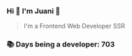 ### Hi 👋 I&#39;m Juani 🦁

> I&#39;m a Frontend Web Developer SSR

### 📚 Days being a developer: 703
